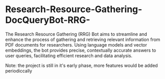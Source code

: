 # Research-Resource-Gathering-DocQueryBot-RRG-
The Research Resource Gathering (RRG) Bot aims to streamline and enhance the process of gathering and retrieving relevant information from PDF documents for researchers. Using language models and vector embeddings, the bot provides precise, contextually accurate answers to user queries, facilitating efficient research and data analysis.

Note: the project is still in it's early phase, more features would be added periodiccally
